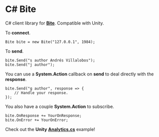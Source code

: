 # C# Bite

C# client library for [**Bite**](https://github.com/alvivar/bite). Compatible with Unity.

To **connect**.

    Bite bite = new Bite("127.0.0.1", 1984);

To **send**.

    bite.Send("s author Andrés Villalobos");
    bite.Send("j author");

You can use a **System.Action<string>** callback on **send** to deal directly with the **response**.

    bite.Send("g author", response => {
        // Handle your response.
    });

You also have a couple **System.Action<string>** to subscribe.

    bite.OnResponse += YourOnResponse;
    bite.OnError += YourOnError;

Check out the **Unity** [**Analytics.cs**](https://github.com/alvivar/bite/blob/master/.csharp/Analytics.cs) example!
